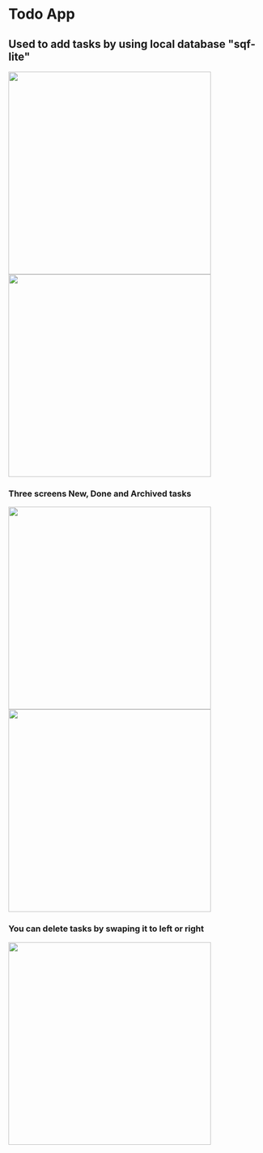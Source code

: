 # Todo App
## Used to add tasks by using local database "sqf-lite" 

<img src="screenshots/one.jpg" width = "400"> <img src="screenshots/two.jpg" width = "400"> 
### Three screens New, Done and Archived tasks 
<img src="screenshots/three.jpg" width = "400"> <img src="screenshots/four.jpg" width = "400"> 
### You can delete tasks by swaping it to left or right
<img src="screenshots/five.jpg" width = "400">
